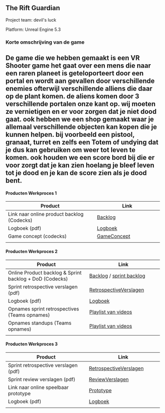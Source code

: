 ## The Rift Guardian
Project team: devil's luck

Platform:
Unreal Engine 5.3

### Korte omschrijving van de game

De game die we hebben gemaakt is een VR Shooter game
het gaat over een mens die naar een raren planeet is geteloporteert door een portal en wordt aan gevallen 
door verschillende enemies ofterwijl verschillende alliens die daar op de plant komen. de aliens komen door 3 verschillende portalen
onze kant op. wij moeten ze vernietigen en er voor zorgen dat je niet dood gaat. ook hebben we een shop gemaakt waar je allemaal verschillende objecten kan kopen 
die je kunnen helpen. bij voorbeeld een pistool, granaat, turret en zelfs een Totem of undying dat je dus kan gebruiken om weer tot leven te komen. 
ook houden we een score bord bij die er voor zorgt dat je kan zien hoelang je bleef leven tot je dood en je kan de score zien als je dood bent.
---
#### Producten Werkproces 1

| Product  | Link |
| ------ |  ------ |
| Link naar online product backlog (Codecks) | [Backlog]
| Logboek (pdf)                             | [Logboek]
| Game concept (codecks)                    | [GameConcept]
|<img width=500/>|<img width=300/>|
   
#### Producten Werkproces 2
| Product  | Link |
| ------ |  ------ |
| Online Product backlog & Sprint backlog + DoD (Codecks)    | [Backlog] / [sprint backlog]
| Sprint retrospective verslagen (pdf)                      | [RetrospectiveVerslagen]
| Logboek (pdf)                                             | [Logboek]
| Opnames sprint retrospectives (Teams opnames)             | [Playlist van videos]
| Opnames standups (Teams opnames)                          | [Playlist van videos]
|<img width=500/>|<img width=300/>|
   
#### Producten Werkproces 3
| Product  | Link |
| ------ |  ------ |
| Sprint retrospective verslagen (pdf)  | [RetrospectiveVerslagen]
| Sprint review verslagen (pdf)         | [ReviewVerslagen]
| Link naar online speelbaar prototype  | [Prototype]
| Logboek (pdf)                         | [Logboek]
|<img width=500/>|<img width=300/>|

   [Backlog]: <https://unreal-academy.codecks.io/decks/109-product-backlog>
   [sprint backlog]: <https://unreal-academy.codecks.io/decks/152-sprint-backlog-06>
   [Logboek]: <https://github.com/Delysha/agp_inlever_template/blob/master/producten/mijnLogBoek.pdf>
   [GameConcept]: <https://unreal-academy.codecks.io/decks/148-functioneel-ontwerp/card/4wu-walkable-area>
   [RetrospectiveVerslagen]: <https://github.com/Delysha/agp_inlever_template/blob/master/producten/Retrospective_Verslag.pdf>
   [ReviewVerslagen]: <https://github.com/Delysha/agp_inlever_template/blob/master/producten/Sprint_Review_verslag.pdf>
   [Prototype]: <https://www.mijnmytheprototype.nl>
   [Playlist van videos]: <https://www.youtube.com/playlist?list=PLnBx3KKOKHtALh1aE0SLvpywmG3A-yhSj>
   
